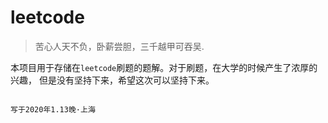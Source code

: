 # leetcode
> 苦心人天不负，卧薪尝胆，三千越甲可吞吴.

本项目用于存储在`leetcode`刷题的题解。对于刷题，在大学的时候产生了浓厚的兴趣，
但是没有坚持下来，希望这次可以坚持下来。
                
                
               
                                                                                           写于2020年1.13晚·上海
